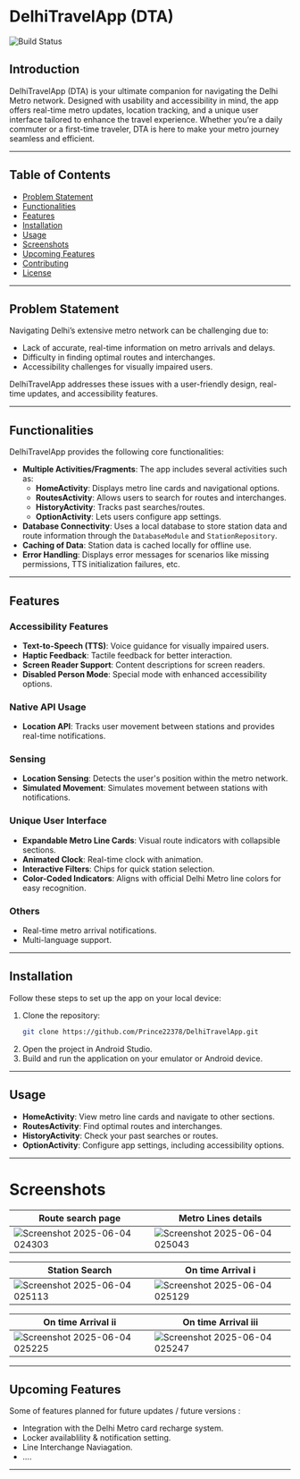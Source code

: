 # DelhiTravelApp (DTA)

![Build Status](https://img.shields.io/badge/build-passing-brightgreen)

## Introduction
DelhiTravelApp (DTA) is your ultimate companion for navigating the Delhi Metro network. Designed with usability and accessibility in mind, the app offers real-time metro updates, location tracking, and a unique user interface tailored to enhance the travel experience. Whether you’re a daily commuter or a first-time traveler, DTA is here to make your metro journey seamless and efficient.

---

## Table of Contents
- [Problem Statement](#problem-statement)
- [Functionalities](#functionalities)
- [Features](#features)
- [Installation](#installation)
- [Usage](#usage)
- [Screenshots](#screenshots)
- [Upcoming Features](#upcoming-features)
- [Contributing](#contributing)
- [License](#license)

---

## Problem Statement
Navigating Delhi’s extensive metro network can be challenging due to:
- Lack of accurate, real-time information on metro arrivals and delays.
- Difficulty in finding optimal routes and interchanges.
- Accessibility challenges for visually impaired users.

DelhiTravelApp addresses these issues with a user-friendly design, real-time updates, and accessibility features.

---

## Functionalities
DelhiTravelApp provides the following core functionalities:
- **Multiple Activities/Fragments**: The app includes several activities such as:
  - **HomeActivity**: Displays metro line cards and navigational options.
  - **RoutesActivity**: Allows users to search for routes and interchanges.
  - **HistoryActivity**: Tracks past searches/routes.
  - **OptionActivity**: Lets users configure app settings.
- **Database Connectivity**: Uses a local database to store station data and route information through the `DatabaseModule` and `StationRepository`.
- **Caching of Data**: Station data is cached locally for offline use.
- **Error Handling**: Displays error messages for scenarios like missing permissions, TTS initialization failures, etc.

---

## Features

### Accessibility Features
- **Text-to-Speech (TTS)**: Voice guidance for visually impaired users.
- **Haptic Feedback**: Tactile feedback for better interaction.
- **Screen Reader Support**: Content descriptions for screen readers.
- **Disabled Person Mode**: Special mode with enhanced accessibility options.

### Native API Usage
- **Location API**: Tracks user movement between stations and provides real-time notifications.

### Sensing
- **Location Sensing**: Detects the user's position within the metro network.
- **Simulated Movement**: Simulates movement between stations with notifications.

### Unique User Interface
- **Expandable Metro Line Cards**: Visual route indicators with collapsible sections.
- **Animated Clock**: Real-time clock with animation.
- **Interactive Filters**: Chips for quick station selection.
- **Color-Coded Indicators**: Aligns with official Delhi Metro line colors for easy recognition.

### Others
- Real-time metro arrival notifications.
- Multi-language support.
---

## Installation
Follow these steps to set up the app on your local device:
1. Clone the repository:
   ```bash
   git clone https://github.com/Prince22378/DelhiTravelApp.git
   ```
2. Open the project in Android Studio.
3. Build and run the application on your emulator or Android device.

---

## Usage
- **HomeActivity**: View metro line cards and navigate to other sections.
- **RoutesActivity**: Find optimal routes and interchanges.
- **HistoryActivity**: Check your past searches or routes.
- **OptionActivity**: Configure app settings, including accessibility options.

---

# Screenshots

| Route search page | Metro Lines details |
|-----------|-------------|
| ![Screenshot 2025-06-04 024303](https://github.com/Prince22378/DelhiTravelApp/blob/main/Screenshots/Screenshot%202025-06-04%20024303.png) | ![Screenshot 2025-06-04 025043](https://github.com/Prince22378/DelhiTravelApp/blob/main/Screenshots/Screenshot%202025-06-04%20025043.png) |

| Station Search | On time Arrival i |
|--------------|--------------|
| ![Screenshot 2025-06-04 025113](https://github.com/Prince22378/DelhiTravelApp/blob/main/Screenshots/Screenshot%202025-06-04%20025113.png) | ![Screenshot 2025-06-04 025129](https://github.com/Prince22378/DelhiTravelApp/blob/main/Screenshots/Screenshot%202025-06-04%20025129.png) |

| On time Arrival ii | On time Arrival iii |
|--------------|--------------|
| ![Screenshot 2025-06-04 025225](https://github.com/Prince22378/DelhiTravelApp/blob/main/Screenshots/Screenshot%202025-06-04%20025225.png) | ![Screenshot 2025-06-04 025247](https://github.com/Prince22378/DelhiTravelApp/blob/main/Screenshots/Screenshot%202025-06-04%20025247.png) |

---

## Upcoming Features
Some of features planned for future updates / future versions :
- Integration with the Delhi Metro card recharge system.
- Locker availablility & notification setting.
- Line Interchange Naviagation.
- ....
---

